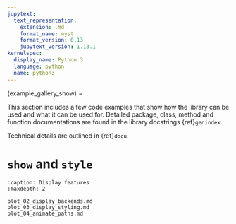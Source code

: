 ```yaml
---
jupytext:
  text_representation:
    extension: .md
    format_name: myst
    format_version: 0.13
    jupytext_version: 1.13.1
kernelspec:
  display_name: Python 3
  language: python
  name: python3
---
```


(example_gallery_show) =

This section includes a few code examples that show how the library can be used and what it can be used for.
Detailed package, class, method and function documentations are found in the library docstrings {ref}`genindex`.

Technical details are outlined in {ref}`docu`.

`show` and `style`
==================

```{toctree}
:caption: Display features
:maxdepth: 2

plot_02_display_backends.md
plot_03_display_styling.md
plot_04_animate_paths.md
```